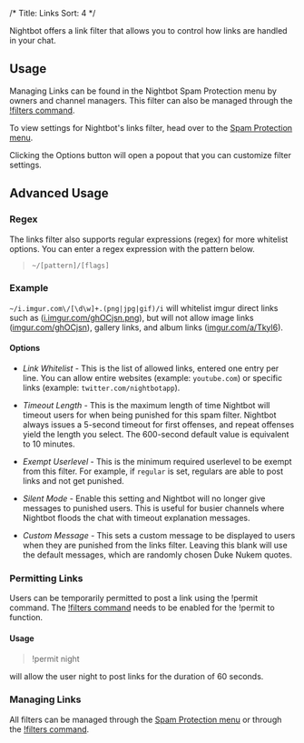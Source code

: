 /*
Title: Links
Sort: 4
*/

Nightbot offers a link filter that allows you to control how links are handled in your chat.

## Usage

Managing Links can be found in the Nightbot Spam Protection menu by owners and channel managers. This filter can also be managed through the [!filters command](https://docs.nightbot.tv/commands/filters).  

To view settings for Nightbot's links filter, head over to the [Spam Protection menu](https://nightbot.tv/spam_protection). 

Clicking the Options button will open a popout that you can customize filter settings.

## Advanced Usage

### Regex

The links filter also supports regular expressions (regex) for more whitelist options. You can enter a regex expression with the pattern below.

> `~/[pattern]/[flags]`

### Example

`~/i.imgur.com\/[\d\w]+.(png|jpg|gif)/i` will whitelist imgur direct links such as ([i.imgur.com/ghOCjsn.png](https://i.imgur.com/ghOCjsn.png)), but will not allow image links ([imgur.com/ghOCjsn](https://imgur.com/ghOCjsn)), gallery links, and album links ([imgur.com/a/Tkyl6](https://imgur.com/a/Tkyl6)).

#### Options

- *Link Whitelist* - This is the list of allowed links, entered one entry per line. You can allow entire websites (example: `youtube.com`) or specific links (example: `twitter.com/nightbotapp`).

- *Timeout Length* - This is the maximum length of time Nightbot will timeout users for when being punished for this spam filter. Nightbot always issues a 5-second timeout for first offenses, and repeat offenses yield the length you select. The 600-second default value is equivalent to 10 minutes.

- *Exempt Userlevel* - This is the minimum required userlevel to be exempt from this filter. For example, if `regular` is set, regulars are able to post links and not get punished. 

- *Silent Mode* - Enable this setting and Nightbot will no longer give messages to punished users. This is useful for busier channels where Nightbot floods the chat with timeout explanation messages.

- *Custom Message* - This sets a custom message to be displayed to users when they are punished from the links filter. Leaving this blank will use the default messages, which are randomly chosen Duke Nukem quotes.

### Permitting Links

Users can be temporarily permitted to post a link using the !permit command. The [!filters command](https://docs.nightbot.tv/commands/filters) needs to be enabled for the !permit to function.

#### Usage

> !permit night

will allow the user night to post links for the duration of 60 seconds.

### Managing Links

All filters can be managed through the [Spam Protection menu](https://nightbot.tv/spam_protection) or through the [!filters command](https://docs.nightbot.tv/commands/filters).